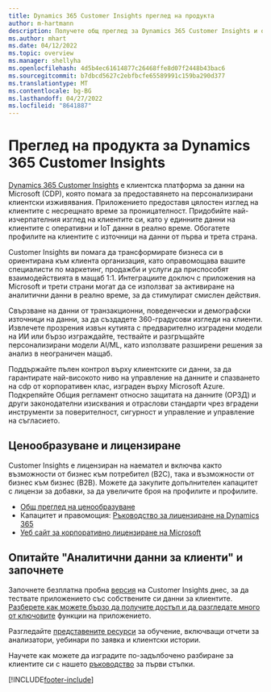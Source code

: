 ```yaml
---
title: Dynamics 365 Customer Insights преглед на продукта
author: m-hartmann
description: Получете общ преглед за Dynamics 365 Customer Insights и основните му функции.
ms.author: mhart
ms.date: 04/12/2022
ms.topic: overview
ms.manager: shellyha
ms.openlocfilehash: 4d5b4ec61614877c26468ffe8d07f2448b43bac6
ms.sourcegitcommit: b7dbcd5627c2ebfbcfe65589991c159ba290d377
ms.translationtype: MT
ms.contentlocale: bg-BG
ms.lasthandoff: 04/27/2022
ms.locfileid: "8641887"
---
```

# <a name="product-overview-for-dynamics-365-customer-insights"></a>Преглед на продукта за Dynamics 365 Customer Insights

[Dynamics 365 Customer Insights](https://dynamics.microsoft.com/ai/customer-insights/) е клиентска платформа за данни на Microsoft (CDP), която помага за предоставянето на персонализирани клиентски изживявания. Приложението предоставя цялостен изглед на клиентите с несрещнато време за проницателност. Придобийте най-изчерпателния изглед на клиентите си, като у единните данни на клиентите с оперативни и IoT данни в реално време. Обогатете профилите на клиентите с източници на данни от първа и трета страна. 

Customer Insights ви помага да трансформирате бизнеса си в ориентирана към клиента организация, като оправомощава вашите специалисти по маркетинг, продажби и услуги да приспособят взаимодействията в мащаб 1:1. Интеграциите доключ с приложения на Microsoft и трети страни могат да се използват за активиране на аналитични данни в реално време, за да стимулират смислен действия.
 
Свързване на данни от транзакционни, поведенчески и демографски източници на данни, за да създадете 360-градусови изгледи на клиенти. Извлечете прозрения извън кутията с предварително изградени модели на ИИ или бързо изграждайте, тествайте и разгръщайте персонализирани модели AI/ML, като използвате разширени решения за анализ в неограничен мащаб.

Поддържайте пълен контрол върху клиентските си данни, за да гарантирате най-високото ниво на управление на данните и спазването на cdp от корпоративен клас, изграден върху Microsoft Azure. Подкрепяйте Общия регламент относно защитата на данните (ОРЗД) и други законодателни изисквания и отраслови стандарти чрез вградени инструменти за поверителност, сигурност и управление и управление на съгласието.

## <a name="pricing-and-licensing"></a>Ценообразуване и лицензиране
Customer Insights е лицензиран на наемател и включва както възможности от бизнес към потребител (B2C), така и възможности от бизнес към бизнес (B2B). Можете да закупите допълнителен капацитет с лицензи за добавки, за да увеличите броя на профилите и профилите.

- [Общ преглед на ценообразуване](https://dynamics.microsoft.com/ai/customer-insights/pricing/)
- Капацитет и правомощия: [Ръководство за лицензиране на Dynamics 365](https://go.microsoft.com/fwlink/?LinkId=866544)
- [Уеб сайт за корпоративно лицензиране на Microsoft](https://www.microsoft.com/licensing/how-to-buy/how-to-buy)

## <a name="try-customer-insights-and-get-started"></a>Опитайте "Аналитични данни за клиенти" и започнете

Започнете безплатна пробна [версия](https://signup.microsoft.com/create-account/signup?SKU=036c2481-aa8a-47cd-ab43-324f0c157c2d&ali=1&RU=https:%2F%2Fhome.ci.ai.dynamics.com%2Fstart%2Ftrial&products=036c2481-aa8a-47cd-ab43-324f0c157c2d) на Customer Insights днес, за да тествате приложението със собствените си данни за клиентите. [Разберете как можете бързо да получите достъп и да разгледате много от ключовите](trial-signup.md) функции на приложението. 

Разгледайте [представените ресурси](https://dynamics.microsoft.com/ai/customer-insights/resources/) за обучение, включващи отчети за анализатори, уебинари по заявка и клиентски истории.

Научете как можете да изградите по-задълбочено разбиране за клиентите си с нашето [ръководство](get-started.md) за първи стъпки.

[!INCLUDE[footer-include](includes/footer-banner.md)]
